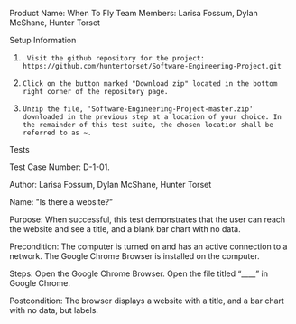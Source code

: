 Product Name: When To Fly
Team Members: Larisa Fossum, Dylan McShane, Hunter Torset
 
Setup Information
 
1.      Visit the github repository for the project: https://github.com/huntertorset/Software-Engineering-Project.git
2.     Click on the button marked "Download zip" located in the bottom right corner of the repository page.
3.     Unzip the file, 'Software-Engineering-Project-master.zip' downloaded in the previous step at a location of your choice. In the remainder of this test suite, the chosen location shall be referred to as ~.
 
Tests
 
Test Case Number: D-1-01.
 
Author: Larisa Fossum, Dylan McShane, Hunter Torset
 
Name: "Is there a website?”
 
Purpose: When successful, this test demonstrates that the user can reach the website and see a title, and a blank bar chart with no data.
 
Precondition: The computer is turned on and has an active connection to a network. The Google Chrome Browser is installed on the computer.
 
Steps:
Open the Google Chrome Browser.
Open the file titled “____” in Google Chrome.
 
 
 
Postcondition: The browser displays a website with a title, and a bar chart with no data, but labels.
